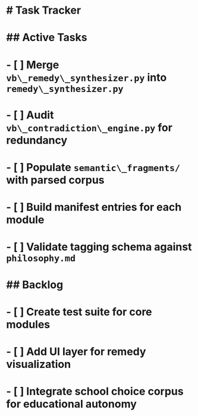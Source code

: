 # \# Task Tracker

# 

# \## Active Tasks

# \- \[ ] Merge `vb\_remedy\_synthesizer.py` into `remedy\_synthesizer.py`

# \- \[ ] Audit `vb\_contradiction\_engine.py` for redundancy

# \- \[ ] Populate `semantic\_fragments/` with parsed corpus

# \- \[ ] Build manifest entries for each module

# \- \[ ] Validate tagging schema against `philosophy.md`

# 

# \## Backlog

# \- \[ ] Create test suite for core modules

# \- \[ ] Add UI layer for remedy visualization

# \- \[ ] Integrate school choice corpus for educational autonomy

# 


